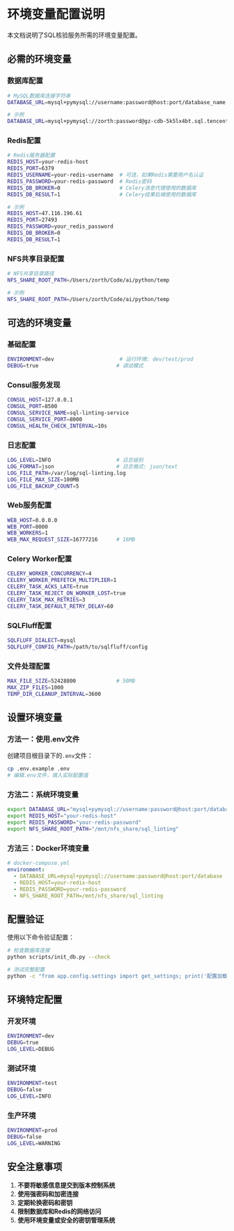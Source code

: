 # 环境变量配置说明

本文档说明了SQL核验服务所需的环境变量配置。

## 必需的环境变量

### 数据库配置
```bash
# MySQL数据库连接字符串
DATABASE_URL=mysql+pymysql://username:password@host:port/database_name

# 示例
DATABASE_URL=mysql+pymysql://zorth:password@gz-cdb-5k5lx4bt.sql.tencentcdb.com:23728/sql_linting
```

### Redis配置
```bash
# Redis服务器配置
REDIS_HOST=your-redis-host
REDIS_PORT=6379
REDIS_USERNAME=your-redis-username  # 可选，如果Redis需要用户名认证
REDIS_PASSWORD=your-redis-password  # Redis密码
REDIS_DB_BROKER=0                   # Celery消息代理使用的数据库
REDIS_DB_RESULT=1                   # Celery结果后端使用的数据库

# 示例
REDIS_HOST=47.116.196.61
REDIS_PORT=27493
REDIS_PASSWORD=your_redis_password
REDIS_DB_BROKER=0
REDIS_DB_RESULT=1
```

### NFS共享目录配置
```bash
# NFS共享目录路径
NFS_SHARE_ROOT_PATH=/Users/zorth/Code/ai/python/temp

# 示例
NFS_SHARE_ROOT_PATH=/Users/zorth/Code/ai/python/temp
```

## 可选的环境变量

### 基础配置
```bash
ENVIRONMENT=dev                     # 运行环境: dev/test/prod
DEBUG=true                         # 调试模式
```

### Consul服务发现
```bash
CONSUL_HOST=127.0.0.1
CONSUL_PORT=8500
CONSUL_SERVICE_NAME=sql-linting-service
CONSUL_SERVICE_PORT=8000
CONSUL_HEALTH_CHECK_INTERVAL=10s
```

### 日志配置
```bash
LOG_LEVEL=INFO                     # 日志级别
LOG_FORMAT=json                    # 日志格式: json/text
LOG_FILE_PATH=/var/log/sql-linting.log
LOG_FILE_MAX_SIZE=100MB
LOG_FILE_BACKUP_COUNT=5
```

### Web服务配置
```bash
WEB_HOST=0.0.0.0
WEB_PORT=8000
WEB_WORKERS=1
WEB_MAX_REQUEST_SIZE=16777216      # 16MB
```

### Celery Worker配置
```bash
CELERY_WORKER_CONCURRENCY=4
CELERY_WORKER_PREFETCH_MULTIPLIER=1
CELERY_TASK_ACKS_LATE=true
CELERY_TASK_REJECT_ON_WORKER_LOST=true
CELERY_TASK_MAX_RETRIES=3
CELERY_TASK_DEFAULT_RETRY_DELAY=60
```

### SQLFluff配置
```bash
SQLFLUFF_DIALECT=mysql
SQLFLUFF_CONFIG_PATH=/path/to/sqlfluff/config
```

### 文件处理配置
```bash
MAX_FILE_SIZE=52428800             # 50MB
MAX_ZIP_FILES=1000
TEMP_DIR_CLEANUP_INTERVAL=3600
```

## 设置环境变量

### 方法一：使用.env文件
创建项目根目录下的`.env`文件：
```bash
cp .env.example .env
# 编辑.env文件，填入实际配置值
```

### 方法二：系统环境变量
```bash
export DATABASE_URL="mysql+pymysql://username:password@host:port/database"
export REDIS_HOST="your-redis-host"
export REDIS_PASSWORD="your-redis-password"
export NFS_SHARE_ROOT_PATH="/mnt/nfs_share/sql_linting"
```

### 方法三：Docker环境变量
```yaml
# docker-compose.yml
environment:
  - DATABASE_URL=mysql+pymysql://username:password@host:port/database
  - REDIS_HOST=your-redis-host
  - REDIS_PASSWORD=your-redis-password
  - NFS_SHARE_ROOT_PATH=/mnt/nfs_share/sql_linting
```

## 配置验证

使用以下命令验证配置：
```bash
# 检查数据库连接
python scripts/init_db.py --check

# 测试完整配置
python -c "from app.config.settings import get_settings; print('配置加载成功')"
```

## 环境特定配置

### 开发环境
```bash
ENVIRONMENT=dev
DEBUG=true
LOG_LEVEL=DEBUG
```

### 测试环境
```bash
ENVIRONMENT=test
DEBUG=false
LOG_LEVEL=INFO
```

### 生产环境
```bash
ENVIRONMENT=prod
DEBUG=false
LOG_LEVEL=WARNING
```

## 安全注意事项

1. **不要将敏感信息提交到版本控制系统**
2. **使用强密码和加密连接**
3. **定期轮换密码和密钥**
4. **限制数据库和Redis的网络访问**
5. **使用环境变量或安全的密钥管理系统** 